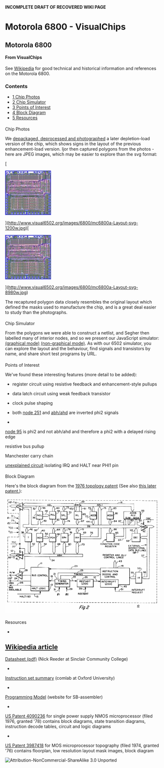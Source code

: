 **INCOMPLETE DRAFT OF RECOVERED WIKI PAGE**

# Motorola 6800 - VisualChips


	

	
	


## Motorola 6800


	

		


#### From VisualChips


		

		

		

See 
[Wikipedia](http://en.wikipedia.org/wiki/Motorola_6800) for good technical and historical information and references on the Motorola 6800.



### Contents


- [1 Chip Photos](#chip-photos)
- [2 Chip Simulator](#chip-simulator)
- [3 Points of Interest](#points-of-interest)
- [4 Block Diagram](#block-diagram)
- [5 Resources](#resources)

####  
 Chip Photos 


We 
[depackaged, deprocessed and photographed](http://www.visual6502.org/images/pages/Motorola_6800_die_shots.html) a later depletion-load version of the chip, which shows signs in the layout of the previous enhancement-load version.  Ijor then captured polygons from the photos - here are JPEG images, which may be easier to explore than the svg format:


[

![Medium size](images/7/77/Mc6800a-Layout-svg-150h.jpg)

](http://www.visual6502.org/images/6800/mc6800a-Layout-svg-1200w.jpg)[

![Full size (14Mbyte)](images/7/77/Mc6800a-Layout-svg-150h.jpg)

](http://www.visual6502.org/images/6800/mc6800a-Layout-svg-8980w.jpg)

The recaptured polygon data closely resembles the original layout which defined the masks used to manufacture the chip, and is a great deal easier to study than the photographs.



####  
 Chip Simulator 


From the polygons we were able to construct a netlist, and Segher then labelled many of interior nodes, and so we present our JavaScript simulator: 
[(graphical mode)](http://visual6502.org/JSSim/expert-6800.html?nosim=t) 
[(non-graphical mode)](http://visual6502.org/JSSim/expert-6800.html?graphics=f&loglevel=4&steps=20). As with our 6502 simulator, you can explore the layout and the behaviour, find signals and transistors by name, and share short test programs by URL.



####  
 Points of Interest 


We've found these interesting features (more detail to be added):


-  register circuit using resistive feedback and enhancement-style pullups

-  data latch circuit using weak feedback transistor

-  clock pulse shaping

-  both 
[node 251](http://visual6502.org/JSSim/expert-6800.html?nosim=t&find=251) and 
[abh/ahd](http://visual6502.org/JSSim/expert-6800.html?nosim=t&find=abh/ahd) are inverted phi2 signals

-  
[node 95](http://visual6502.org/JSSim/expert-6800.html?nosim=t&find=95) is phi2 and not abh/ahd and therefore a phi2 with a delayed rising edge

  resistive bus pullup

  Manchester carry chain

  
[unexplained circuit](http://visual6502.org/JSSim/expert-6800.html?nosim=t&find=t5074&panx=214.1&pany=105.8&zoom=12.4) isolating IRQ and HALT near PHI1 pin


####  
 Block Diagram 


Here's the block diagram from the 
[1976 topology patent](http://www.google.com/patents?id=6OkAAAAAEBAJ&zoom=4&pg=PA3#v=onepage&q&f=false) (See also 
[this later patent.](http://www.freepatentsonline.com/4090236.pdf)):


![M6800-arch.png](images/e/ea/M6800-arch.png)




####  
 Resources 


-  
[Wikipedia article](http://en.wikipedia.org/wiki/Motorola_6800)
-  
[Datasheet (pdf)](http://people.sinclair.edu/nickreeder/eet252/datasheets/MC6800.pdf) (Nick Reeder at Sinclair Community College)

-  
[Instruction set summary](ftp://ftp.comlab.ox.ac.uk/pub/Cards/txt/6800.txt) (comlab at Oxford University)

-  
[Programming Model](http://www.sbprojects.com/sbasm/6800.htm#model) (website for SB-assembler)

-  
[US Patent 4090236](http://www.freepatentsonline.com/4090236.pdf) for single power supply NMOS microprocessor (filed 1976, granted '78) contains block diagrams, state transition diagrams, instruction decode tables, circuit and logic diagrams

-  
[US Patent 3987418](http://www.google.com/patents/about?id=6OkAAAAAEBAJ) for MOS microprocessor topography (filed 1974, granted '76) contains floorplan, low resolution layout mask images, block diagram


![Attribution-NonCommercial-ShareAlike 3.0 Unported](http://i.creativecommons.org/l/by-nc-sa/3.0/88x31.png)

